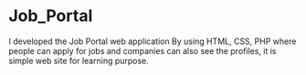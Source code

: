 # Job_Portal
I developed the Job Portal web application By using HTML, CSS, PHP where people can apply for jobs and companies can also see the profiles, it is simple web site for learning purpose.
